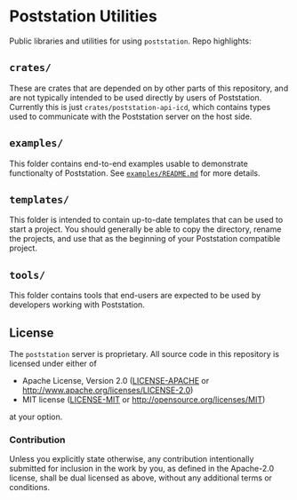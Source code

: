 # Poststation Utilities

Public libraries and utilities for using `poststation`. Repo highlights:

## `crates/`

These are crates that are depended on by other parts of this repository,
and are not typically intended to be used directly by users of Poststation.
Currently this is just `crates/poststation-api-icd`, which contains types
used to communicate with the Poststation server on the host side.

## `examples/`

This folder contains end-to-end examples usable to demonstrate functionalty
of Poststation. See [`examples/README.md`](./examples/README.md) for more
details.

## `templates/`

This folder is intended to contain up-to-date templates that can be used to
start a project. You should generally be able to copy the directory, rename
the projects, and use that as the beginning of your Poststation compatible
project.

## `tools/`

This folder contains tools that end-users are expected to be used by developers
working with Poststation.

## License

The `poststation` server is proprietary. All source code in this repository is licensed under either of

- Apache License, Version 2.0 ([LICENSE-APACHE](LICENSE-APACHE) or
  <http://www.apache.org/licenses/LICENSE-2.0>)
- MIT license ([LICENSE-MIT](LICENSE-MIT) or <http://opensource.org/licenses/MIT>)

at your option.

### Contribution

Unless you explicitly state otherwise, any contribution intentionally submitted
for inclusion in the work by you, as defined in the Apache-2.0 license, shall be
dual licensed as above, without any additional terms or conditions.

